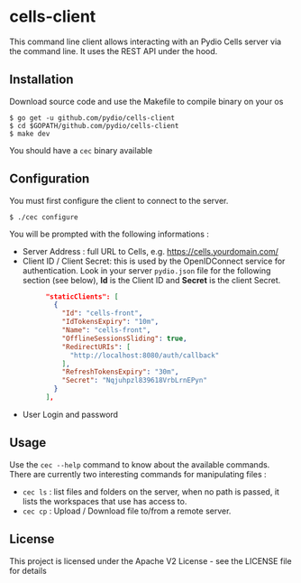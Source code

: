 # cells-client

This command line client allows interacting with an Pydio Cells server via the command line. It uses the REST API under the hood.

## Installation

Download source code and use the Makefile to compile binary on your os

```
$ go get -u github.com/pydio/cells-client
$ cd $GOPATH/github.com/pydio/cells-client
$ make dev
```

You should have a `cec` binary available

## Configuration

You must first configure the client to connect to the server. 

```
$ ./cec configure
```

You will be prompted with the following informations : 

 - Server Address : full URL to Cells, e.g. https://cells.yourdomain.com/
 - Client ID / Client Secret: this is used by the OpenIDConnect service for authentication. Look in your server `pydio.json` file for the following section (see below), **Id** is the Client ID and **Secret** is the client Secret.
```json
         "staticClients": [
           {
             "Id": "cells-front",
             "IdTokensExpiry": "10m",
             "Name": "cells-front",
             "OfflineSessionsSliding": true,
             "RedirectURIs": [
               "http://localhost:8080/auth/callback"
             ],
             "RefreshTokensExpiry": "30m",
             "Secret": "Nqjuhpzl839618VrbLrnEPyn"
           }
         ],

```
 - User Login and password
 
## Usage

Use the `cec --help` command to know about the available commands. There are currently two interesting commands for manipulating files : 

- `cec ls` : list files and folders on the server, when no path is passed, it lists the workspaces that use has access to. 
- `cec cp` : Upload / Download file to/from a remote server.


## License

This project is licensed under the Apache V2 License - see the LICENSE file for details
